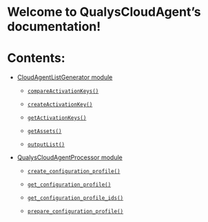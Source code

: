 <!-- QualysCloudAgent documentation master file, created by
sphinx-quickstart on Wed May 31 17:57:46 2023.
You can adapt this file completely to your liking, but it should at least
contain the root `toctree` directive. -->
# Welcome to QualysCloudAgent’s documentation!

# Contents:

* [CloudAgentListGenerator module](CloudAgentListGenerator)

    * [`compareActivationKeys()`](CloudAgentListGenerator#CloudAgentListGenerator.compareActivationKeys)

    * [`createActivationKey()`](CloudAgentListGenerator#CloudAgentListGenerator.createActivationKey)

    * [`getActivationKeys()`](CloudAgentListGenerator#CloudAgentListGenerator.getActivationKeys)

    * [`getAssets()`](CloudAgentListGenerator#CloudAgentListGenerator.getAssets)

    * [`outputList()`](CloudAgentListGenerator#CloudAgentListGenerator.outputList)

* [QualysCloudAgentProcessor module](QualysCloudAgentProcessor)

    * [`create_configuration_profile()`](QualysCloudAgentProcessor#QualysCloudAgentProcessor.create_configuration_profile)

    * [`get_configuration_profile()`](QualysCloudAgentProcessor#QualysCloudAgentProcessor.get_configuration_profile)

    * [`get_configuration_profile_ids()`](QualysCloudAgentProcessor#QualysCloudAgentProcessor.get_configuration_profile_ids)

    * [`prepare_configuration_profile()`](QualysCloudAgentProcessor#QualysCloudAgentProcessor.prepare_configuration_profile)

